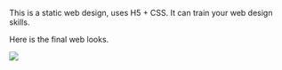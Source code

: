 This is a static web design, uses H5 + CSS. It can train your web design skills.

Here is the final web looks.

<img src='https://github.com/ReganQing/StaticWebDesign/blob/main/FinalLook.png'>

